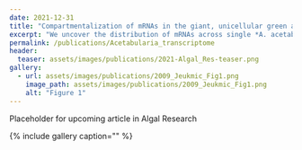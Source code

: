 ```yaml
---
date: 2021-12-31
title: "Compartmentalization of mRNAs in the giant, unicellular green alga *Acetabularia acetabulum*"
excerpt: "We uncover the distribution of mRNAs across single *A. acetabulum* cells using single-cell RNA-seq"
permalink: /publications/Acetabularia_transcriptome
header:
  teaser: assets/images/publications/2021-Algal_Res-teaser.png
gallery:
  - url: assets/images/publications/2009_Jeukmic_Fig1.png
    image_path: assets/images/publications/2009_Jeukmic_Fig1.png
    alt: "Figure 1"
---
```


Placeholder for upcoming article in Algal Research

{% include gallery caption="" %}

